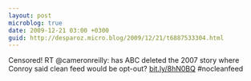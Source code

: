 ```yaml
---
layout: post
microblog: true
date: 2009-12-21 03:00 +0300
guid: http://desparoz.micro.blog/2009/12/21/t6887533304.html
---
```

Censored! RT @cameronreilly: has ABC deleted the 2007 story where Conroy said clean feed would be opt-out? [bit.ly/8hN0BQ](http://bit.ly/8hN0BQ) #nocleanfeed
